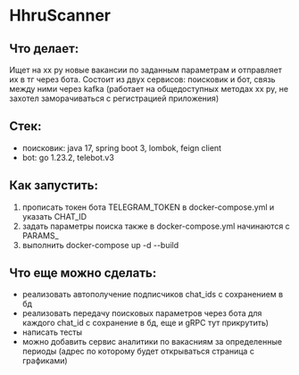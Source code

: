 # HhruScanner

## Что делает:
Ищет на хх ру новые вакансии по заданным параметрам и отправляет их в тг через бота. 
Состоит из двух сервисов: поисковик и бот, связь между ними через kafka
(работает на общедоступных методах хх ру, не захотел заморачиваться с регистрацией приложения)
## Стек:
* поисковик: java 17, spring boot 3, lombok, feign client
* bot: go 1.23.2, telebot.v3 



## Как запустить: 
1. прописать токен бота TELEGRAM_TOKEN в docker-compose.yml и указать CHAT_ID
2. задать параметры поиска также в docker-compose.yml начинаются с PARAMS_
3. выполнить docker-compose up -d --build


## Что еще можно сделать:

* реализовать автополучение подписчиков chat_ids с сохранением в бд
* реализовать передачу поисковых параметров через бота для каждого chat_id с сохранение в бд, еще и gRPC тут прикрутить)
* написать тесты
* можно добавить сервис аналитики по вакасниям за определенные периоды (адрес по которому будет открываться страница с графиками)






